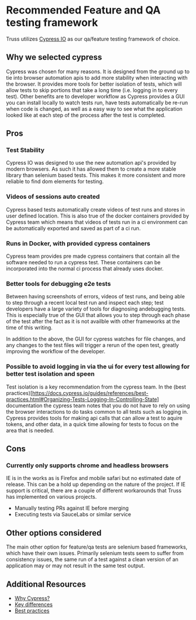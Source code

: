 # Recommended Feature and QA testing framework

Truss utilizes [Cypress IO](http://cypress.io) as our qa/feature testing framework of choice.

## Why we selected cypress

Cypress was chosen for many reasons. It is designed from the ground up to tie into browser automation apis to add more stability when interacting with the browser. It provides more tools for better isolation of tests, which will allow tests to skip portions that take a long time (i.e. logging in to every test). Other benefits are to developer workflow as Cypress provides a GUI you can install locally to watch tests run, have tests automatically be re-run when code is changed, as well as a easy way to see what the application looked like at each step of the process after the test is completed.

## Pros

### Test Stability
Cypress IO was designed to use the new automation api's provided by modern browsers. As such it has allowed them to create a more stable library than selenium based tests. This makes it more consistent and more reliable to find dom elements for testing.
### Videos of sessions auto created
Cypress based tests automatically create videos of test runs and stores in user defined location. This is also true of the docker containers provided by Cypress team which means that videos of tests run in a ci environment can be automatically exported and saved as part of a ci run.
### Runs in Docker, with provided cypress containers
Cypress team provides pre made cypress containers that contain all the software needed to run a cypress test. These containers can be incorporated into the normal ci process that already uses docker.
### Better tools for debugging e2e tests
Between having screenshots of errors, videos of test runs, and being able to step through a recent local test run and inspect each step; test developers have a large variety of tools for diagnosing andebugging tests. This is especially true of the GUI that allows you to step through each phase of the test after the fact as it is not availble with other frameworks at the time of this writing.

In addition to the above, the GUI for cypress watches for file changes, and any changes to the test files will trigger a rerun of the open test, greatly improving the workflow of the developer. 

### Possible to avoid logging in via the ui for every test allowing for better test isolation and speen
Test isolation is a key recommendation from the cypress team. In the (best practices)[https://docs.cypress.io/guides/references/best-practices.html#Organizing-Tests-Logging-In-Controlling-State] documentation the cypress team notes that you do not have to rely on using the browser interactions to do tasks common to all tests such as logging in. Cypress provides tools for making api calls that can allow a test to aquire tokens, and other data, in a quick time allowing for tests to focus on the area that is needed.

## Cons

### Currently only supports chrome and headless browsers

IE is in the works as is Firefox and mobile safari but no estimated date of release. This can be a hold up depending on the nature of the project. If IE support is critical, there are a couple of different workarounds that Truss has implemented on various projects.
* Manually testing PRs against IE before merging
* Executing tests via SauceLabs or similar service

## Other options considered

The main other option for feature/qa tests are selenium based frameworks, which have their own issues. Primarily selenium tests seem to suffer from consistency issues, the same run of a test against a clean version of an application may or may not result in the same test output.

## Additional Resources

* [Why Cypress?](https://docs.cypress.io/guides/overview/why-cypress.html)
* [Key differences](https://docs.cypress.io/guides/overview/key-differences.html)
* [Best practices](https://docs.cypress.io/guides/references/best-practices.html)
